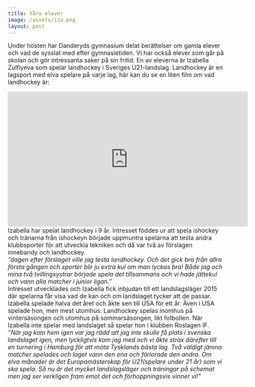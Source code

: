 ```yaml
---
title: Våra elever
image: /assets/iza.png
layout: post
---
```

Under hösten har Danderyds gymnasium delat berättelser om gamla elever och vad de sysslat med efter gymnasietiden.
Vi har också elever som går på skolan och gör intressanta saker på sin fritid. 
En av eleverna är Izabella Zulfiyeva som spelar landhockey i Sveriges U21-landslag. 
Landhockey är en lagsport med elva spelare på varje lag, här kan du se en liten film om vad landhockey är:
<br>
<iframe width="560" height="315" src="https://www.youtube.com/embed/6a8hvfiaMaE" frameborder="0" allow="autoplay; encrypted-media" allowfullscreen></iframe>
<br>
Izabella har spelat landhockey i 9 år. Intresset föddes ur att spela ishockey och tränarna från ishockeyn började uppmuntra spelarna att testa andra klubbsporter för att utveckla tekniken och då var två av förslagen innebandy och landhockey. 
<br>
<i>”dagen efter förslaget ville jag testa landhockey. Och det gick bra från allra första gången och sporter blir ju extra kul om man lyckas bra! Både jag och mina två tvillingsystrar började spela det tillsammans och vi hade jättekul och vann alla matcher i junior ligan.”</i>
<br>
Intresset utvecklades och Izabella fick inbjudan till ett landslagsläger 2015 där spelarna får visa vad de kan och om landslaget tycker att de passar. Izabella spelade halva det året och åkte sen till USA för ett år. Även i USA spelade hon, men mest utomhus. Landhockey spelas inomhus på vintersäsongen och utomhus på sommarsäsongen, likt fotbollen. När Izabella inte spelar med landslaget så spelar hon i klubben Roslagen IF.
<br>
<i>”När jag kom hem igen var jag rädd att jag inte skulle få plats i svenska landslaget igen, men lyckligtvis kom jag med och vi åkte strax därefter till en turnering i Hamburg för att möta Tysklands bästa lag. Två väldigt jämna matcher spelades och laget vann den ena och förlorade den andra. Om elva månader är det Europamästerskap för U21(spelare under 21 år) som vi ska spela. Så nu är det mycket landslagsläger och träningar på schemat men jag ser verkligen fram emot det och förhoppningsvis vinner vi!”</i>
